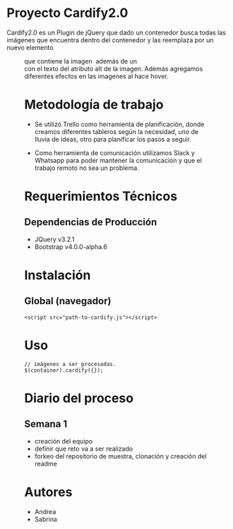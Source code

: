 # Proyecto Cardify2.0

Cardify2.0 es un Plugin de jQuery que dado un contenedor busca todas las imágenes que encuentra dentro del contenedor y las reemplaza por un nuevo elemento <figure> que contiene la imagen <img> además de un <figcaption> con el texto del atributo alt de la imagen.
  Además agregamos diferentes efectos en las imagenes al hace hover.


# Metodología de trabajo

* Se utilizó Trello como herramienta de planificación, donde creamos diferentes tableros según la necesidad, uno de lluvia de ideas, otro para planificar los pasos a seguir.

* Como herramienta de comunicación utilizamos Slack y Whatsapp para poder mantener la comunicación y que el trabajo remoto no sea un problema.


# Requerimientos Técnicos

## Dependencias de Producción
* JQuery v3.2.1
* Bootstrap v4.0.0-alpha.6

# Instalación

## Global (navegador)

```<script src="https://ajax.googleapis.com/ajax/libs/jquery/3.2.1/jquery.min.js"></script>
<script src="path-to-cardify.js"></script>
```


# Uso

```// container es el selector del contenedor donde se buscarán todas las
// imágenes a ser procesadas.
$(container).cardify({});
```
# Diario del proceso

## Semana 1

* creación del equipo
* definir que reto va a ser realizado
* forkeo del repositorio de muestra, clonación y creación del readme

# Autores

* Andrea
* Sabrina